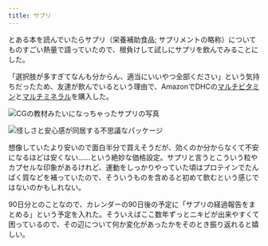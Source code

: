 ```yaml
---
title: サプリ
---
```

とある本を読んでいたらサプリ（栄養補助食品; サプリメントの略称）についてものすごい熱量で語っていたので、根負けして試しにサプリを飲んでみることにした。

「選択肢が多すぎてなんも分からん、適当にいいやつ全部ください」という気持ちだったため、友達が飲んでいるという理由で、AmazonでDHCの[マルチビタミン](https://www.amazon.co.jp/dp/B00GX1E3R6?th=1)と[マルチミネラル](https://www.amazon.co.jp/dp/B01MSSWA5K)を購入した。

![](https://lh6.googleusercontent.com/CTJ4fgBKggwh9fZkc3aGFR6wAuNJVs_Yl13ZpdtSQ_0syKO3rw5tcNlwoAWtmj7tMo96nDj1o0CIWdN4z6x5lZvyJ3rJwLrj3E2F3uLFVSCepCu1_4i4xxpUPQynnYtJaYWBFhWRoBTyPblXR99i_4jmNw55cknxRXOG2O1AsxH6wyUVTV2xMozi "CGの教材みたいになっちゃったサプリの写真")

![](https://lh6.googleusercontent.com/U5jn-oizUFqlyccFmG77-Xh7MsF27Ahurhs1Dg_ggJ8Kn2C3f_pMm1JZOxAmrvj6iXuZsgqIPvJmygaesOTQklE2w8b8QGjXNvhjjKUH_LSyDeg49P58Y9NNfn0S3QT2hGBG-47-zor5h_hEhH-_eACnsUiTNbf0Yoe3W0kN0qzROj3bCEMpbf-V "怪しさと安心感が同居する不思議なパッケージ")

想像していたより安いので面白半分で買えそうだが、効くのか分からなくて不安になるほどは安くない……という絶妙な価格設定。サプリと言うとこういう粒やカプセルな印象があるけれど、運動をしっかりやっていた頃はプロテインでたんぱく質などを補っていたので、そういうものを含めると初めて飲むという感じではないのかもしれない。

90日分とのことなので、カレンダーの90日後の予定に「サプリの経過報告をまとめる」という予定を入れた。そういえばここ数年ずっとニキビが出来やすくて困っているので、その辺について何か変化があったかをそのとき振り返れると嬉しい。
